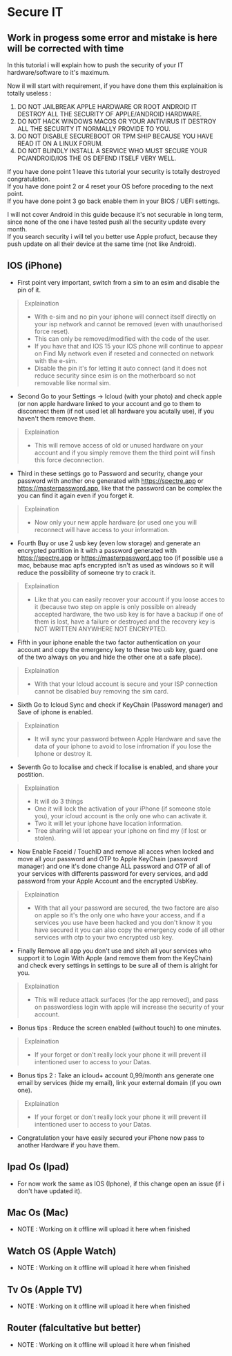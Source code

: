 # Secure IT
## Work in progess some error and mistake is here will be corrected with time
In this tutorial i will explain how to push the security of your IT hardware/software to it's maximum.

Now il will start with requirement, if you have done them this explainaition is totally useless :
1. DO NOT JAILBREAK APPLE HARDWARE OR ROOT ANDROID IT DESTROY ALL THE SECURITY OF APPLE/ANDROID HARDWARE.
2. DO NOT HACK WINDOWS MACOS OR YOUR ANTIVIRUS IT DESTROY ALL THE SECURITY IT NORMALLY PROVIDE TO YOU.
3. DO NOT DISABLE SECUREBOOT OR TPM SHIP BECAUSE YOU HAVE READ IT ON A LINUX FORUM.
4. DO NOT BLINDLY INSTALL A SERVICE WHO MUST SECURE YOUR PC/ANDROID/IOS THE OS DEFEND ITSELF VERY WELL.

If you have done point 1 leave this tutorial your security is totally destroyed congratulation.\
If you have done point 2 or 4 reset your OS before proceding to the next point.\
If you have done point 3 go back enable them in your BIOS / UEFI settings.

I will not cover Android in this guide because it's not securable in long term, since none of the one i have tested push all the security update every month.\
If you search security i will tel you better use Apple profuct, because they push update on all their device at the same time (not like Android).

## IOS (iPhone)

- First point very important, switch from a sim to an esim and disable the pin of it.

> Explaination
> - With e-sim and no pin your iphone will connect itself directly on your isp network and cannot be removed (even with unauthorised force reset).
> - This can only be removed/modified with the code of the user.
> - If you have that and IOS 15 your IOS phone will continue to appear on Find My network even if reseted and connected on network with the e-sim.
> - Disable the pin it's for letting it auto connect (and it does not reduce security since esim is on the motherboard so not removable like normal sim.

- Second Go to your Settings -> Icloud (with your photo) and check apple (or non apple hardware linked to your account and go to them to disconnect them (if not used let all hardware you acutally use), if you haven't them remove them.

> Explaination
> - This will remove access of old or unused hardware on your account and if you simply remove them the third point will finsh this force deconnection.

- Third in these settings go to Password and security, change your password with another one generated with https://spectre.app or https://masterpassword.app, like that the password can be complex the you can find it again even if you forget it.

> Explaination
> - Now only your new apple hardware (or used one you will reconnect will have access to your information.

- Fourth Buy or use 2 usb key (even low storage) and generate an encrypted partition in it with a password generated with https://spectre.app or https://masterpassword.app too (if possible use a mac, bebause mac apfs encrypted isn't as used as windows so it will reduce the possibility of someone try to crack it.

> Explaination
> - Like that you can easily recover your account if you loose acces to it (because two step on apple is only possible on already accepted hardware, the two usb key is for have a backup if one of them is lost, have a failure or destroyed and the recovery key is NOT WRITTEN ANYWHERE NOT ENCRYPTED.

- Fifth in your iphone enable the two factor authentication on your account and copy the emergency key to these two usb key, guard one of the two always on you and hide the other one at a safe place).

> Explaination
> - With that your Icloud account is secure and your ISP connection cannot be disabled buy removing the sim card.

- Sixth Go to Icloud Sync and check if KeyChain (Password manager) and Save of iphone is enabled.

> Explaination
> - It will sync your password between Apple Hardware and save the data of your iphone to avoid to lose infromation if you lose the Iphone or destroy it.

- Seventh Go to localise and check if localise is enabled, and share your postition.

> Explaination
> - It will do 3 things
> - One it will lock the activation of your iPhone (if someone stole you), your icloud account is the only one who can activate it.
> - Two it will let your iphone have location information.
> - Tree sharing will let appear your iphone on find my (if lost or stolen).

- Now Enable Faceid / TouchID and remove all acces when locked and move all your password and OTP to Apple KeyChain (password manager) and one it's done change ALL password and OTP of all of your services with differents password for every services, and add password from your Apple Account and the encrypted UsbKey.

> Explaination
> - With that all your password are secured, the two factore are also on apple so it's the only one who have your access, and if a services you use have been hacked and you don't know it you have secured it you can also copy the emergency code of all other services with otp to your two encrypted usb key.

- Finally Remove all app you don't use and sitch all your services who support it to Login With Apple (and remove them from the KeyChain) and check every settings in settings to be sure all of them is alright for you.

> Explaination
> - This will reduce attack surfaces (for the app removed), and pass on passwordless login with apple will increase the security of your account.

- Bonus tips : Reduce the screen enabled (without touch) to one minutes.

> Explaination
> - If your forget or don't really lock your phone it will prevent ill intentioned user to access to your Datas.

- Bonus tips 2 : Take an icloud+ account 0,99/month ans generate one email by services (hide my email), link your external domain (if you own one).

> Explaination
> - If your forget or don't really lock your phone it will prevent ill intentioned user to access to your Datas. 

- Congratulation your have easily secured your iPhone now pass to another Hardware if you have them.

## Ipad Os (Ipad)

- For now work the same as IOS (Iphone), if this change open an issue (if i don't have updated it).

## Mac Os (Mac)
- NOTE : Working on it offline will upload it here when finished

## Watch OS (Apple Watch)
- NOTE : Working on it offline will upload it here when finished

## Tv Os (Apple TV)
- NOTE : Working on it offline will upload it here when finished

## Router (falcultative but better)
- NOTE : Working on it offline will upload it here when finished
